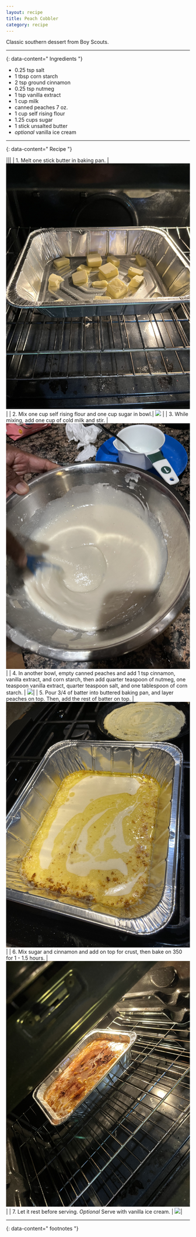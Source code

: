 ```yaml
---
layout: recipe
title: Peach Cobbler
category: recipe
---
```


Classic southern dessert from Boy Scouts. 

---
{: data-content=" Ingredients "}


- 0.25 tsp salt
- 1 tbsp corn starch
- 2 tsp ground cinnamon
- 0.25 tsp nutmeg
- 1 tsp vanilla extract
- 1 cup milk
- canned peaches 7 oz.
- 1 cup self rising flour
- 1.25 cups sugar 
- 1 stick unsalted butter 
- *optional* vanilla ice cream


---
{: data-content=" Recipe "}


|<img src="https://raw.githubusercontent.com/abadari3/abadari3.github.io/master/_images/x.png" style="width: 0%;height: 0;">|<img src="https://raw.githubusercontent.com/abadari3/abadari3.github.io/master/_images/x.png" style="width: 0%;height: 0;">|
| 1. Melt one stick butter in baking pan. | <img src="https://raw.githubusercontent.com/abadari3/abadari3.github.io/master/_images/peachcobbler1.jpeg"> |
| 2. Mix one cup self rising flour and one cup sugar in bowl.| <img src="https://raw.githubusercontent.com/abadari3/abadari3.github.io/master/_images/peachcobbler2.jpeg" > |
| 3. While mixing, add one cup of cold milk and stir. | <img src="https://raw.githubusercontent.com/abadari3/abadari3.github.io/master/_images/peachcobbler3.jpeg"> |
| 4. In another bowl, empty canned peaches and add 1 tsp cinnamon, vanilla extract, and corn starch, then add quarter teaspoon of nutmeg, one teaspoon vanilla extract, quarter teaspoon salt, and one tablespoon of corn starch.  | <img src="https://raw.githubusercontent.com/abadari3/abadari3.github.io/master/_images/peachcobbler4.jpeg">|
| 5. Pour 3/4 of batter into buttered baking pan, and layer peaches on top. Then, add the rest of batter on top.  | <img src="https://raw.githubusercontent.com/abadari3/abadari3.github.io/master/_images/peachcobbler5.jpeg">|
| 6.  Mix sugar and cinnamon and add on top for crust, then bake on 350 for 1 - 1.5 hours. | <img src="https://raw.githubusercontent.com/abadari3/abadari3.github.io/master/_images/peachcobbler6.jpeg">|
| 7. Let it rest before serving. *Optional* Serve with vanilla ice cream.  | <img src="https://raw.githubusercontent.com/abadari3/abadari3.github.io/master/_images/peachcobbler7.jpeg">|

---
{: data-content=" footnotes "}
